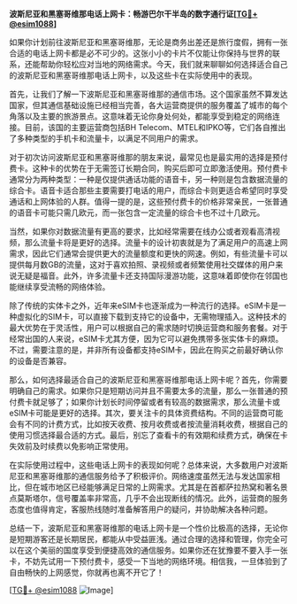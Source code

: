 **波斯尼亚和黑塞哥维那电话上网卡：畅游巴尔干半岛的数字通行证[[TG💪+ @esim1088](https://t.me/s/esim1088)]**

如果你计划前往波斯尼亚和黑塞哥维那，无论是商务出差还是旅行度假，拥有一张合适的电话上网卡都是必不可少的。这张小小的卡片不仅能让你保持与世界的联系，还能帮助你轻松应对当地的网络需求。今天，我们就来聊聊如何选择适合自己的波斯尼亚和黑塞哥维那电话上网卡，以及这些卡在实际使用中的表现。

首先，让我们了解一下波斯尼亚和黑塞哥维那的通信市场。这个国家虽然不算发达国家，但其通信基础设施已经相当完善，各大运营商提供的服务覆盖了城市的每个角落以及主要的旅游景点。这意味着无论你身处何处，都能享受到稳定的网络连接。目前，该国的主要运营商包括BH Telecom、MTEL和IPKO等，它们各自推出了多种类型的手机卡和流量卡，以满足不同用户的需求。

对于初次访问波斯尼亚和黑塞哥维那的朋友来说，最常见也是最实用的选择是预付费卡。这种卡的优势在于无需签订长期合同，购买后即可立即激活使用。预付费卡通常分为两种类型：一种是仅提供通话功能的语音卡，另一种则是包含数据流量的综合卡。语音卡适合那些主要需要打电话的用户，而综合卡则更适合希望同时享受通话和上网体验的人群。值得一提的是，这些预付费卡的价格非常亲民，一张普通的语音卡可能只需几欧元，而一张包含一定流量的综合卡也不过十几欧元。

当然，如果你对数据流量有更高的要求，比如经常需要在线办公或者观看高清视频，那么流量卡将是更好的选择。流量卡的设计初衷就是为了满足用户的高速上网需求，因此它们通常会提供更大的流量额度和更快的网速。例如，有些流量卡可以提供每月数GB的流量，这对于喜欢拍照、录视频或者频繁使用社交媒体的用户来说无疑是福音。此外，许多流量卡还支持国际漫游功能，这意味着即使你在邻国也能继续享受流畅的网络体验。

除了传统的实体卡之外，近年来eSIM卡也逐渐成为一种流行的选择。eSIM卡是一种虚拟化的SIM卡，可以直接下载到支持它的设备中，无需物理插入。这种技术的最大优势在于灵活性，用户可以根据自己的需求随时切换运营商和服务套餐。对于经常出国的人来说，eSIM卡尤其方便，因为它可以避免携带多张实体卡的麻烦。不过，需要注意的是，并非所有设备都支持eSIM卡，因此在购买之前最好确认你的设备是否兼容。

那么，如何选择最适合自己的波斯尼亚和黑塞哥维那电话上网卡呢？首先，你需要明确自己的需求。如果你只是短期访问并且不需要太多的流量，那么一张普通的预付费卡就足够了；如果你计划长时间停留或者有较高的数据需求，那么流量卡或eSIM卡可能是更好的选择。其次，要关注卡的具体资费结构。不同的运营商可能会有不同的计费方式，比如按天收费、按月收费或者按流量消耗收费，根据自己的使用习惯选择最合适的方式。最后，别忘了查看卡的有效期和续费方式，确保在卡失效前及时续费以免影响正常使用。

在实际使用过程中，这些电话上网卡的表现如何呢？总体来说，大多数用户对波斯尼亚和黑塞哥维那的通信服务给予了积极评价。网络速度虽然无法与发达国家相比，但在城市地区已经能够满足日常的上网需求。尤其是在首都萨拉热窝和著名景点莫斯塔尔，信号覆盖率非常高，几乎不会出现断线的情况。此外，运营商的服务态度也值得肯定，客服热线随时准备解答用户的疑问，并协助解决各种问题。

总结一下，波斯尼亚和黑塞哥维那的电话上网卡是一个性价比极高的选择，无论你是短期游客还是长期居民，都能从中受益匪浅。通过合理的选择和管理，你完全可以在这个美丽的国度享受到便捷高效的通信服务。如果你还在犹豫要不要入手一张卡，不妨先试用一下预付费卡，感受一下当地的网络环境。相信我，一旦体验到了自由畅快的上网感觉，你就再也离不开它了！

[[TG💪+ @esim1088](https://t.me/s/esim1088) ![Image](https://i.postimg.cc/4NQfJmqS/Snipaste-2025-05-13-00-14-12.png)]